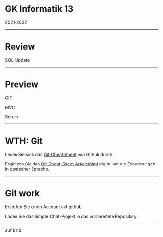 # GK Informatik 13

2021-2022

---

# Review

SQL-Update

---

# Preview

GIT

MVC

Scrum

---

# WTH: Git

Lesen Sie sich das [Git-Cheat-Sheet](https://education.github.com/git-cheat-sheet-education.pdf) von Github durch.

Ergänzen Sie das [Git-Cheat-Sheet Arbeitsblatt](github-git-cheat-sheet_working-sheet_edit_pdf.pdf) digital um die Erläuterungen in deutscher Sprache.

---

# Git work

Erstellen Sie einen Account auf github.

Laden Sie das Simple-Chat-Projekt in das vorbereitete Repository.

---

auf bald
